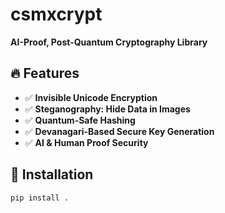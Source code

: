 # csmxcrypt

**AI-Proof, Post-Quantum Cryptography Library**

## 🔥 Features

- ✅ **Invisible Unicode Encryption**
- ✅ **Steganography: Hide Data in Images**
- ✅ **Quantum-Safe Hashing**
- ✅ **Devanagari-Based Secure Key Generation**
- ✅ **AI & Human Proof Security**

## 📌 Installation

```bash
pip install .
```
